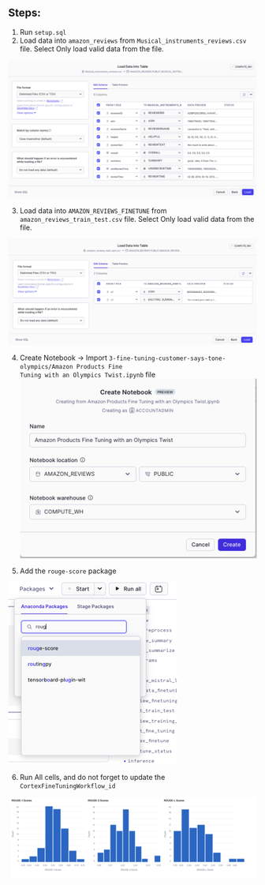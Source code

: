 ## Steps:
1. Run <code>setup.sql</code>
2. Load data into <code>amazon_reviews</code> from <code>Musical_instruments_reviews.csv</code> file. Select Only load valid data from the file.

![alt text](image.png)

3. Load data into <code>AMAZON_REVIEWS_FINETUNE</code> from <code>amazon_reviews_train_test.csv</code> file. Select Only load valid data from the file.

![alt text](image-4.png)

4. Create Notebook -> Import <code>3-fine-tuning-customer-says-tone-olympics/Amazon Products Fine Tuning with an Olympics Twist.ipynb</code> file
![alt text](image-1.png)

5. Add the <code>rouge-score</code> package

![alt text](image-2.png)


6. Run All cells, and do not forget to update the <code>CortexFineTuningWorkflow_id</code> 


![alt text](image-5.png)